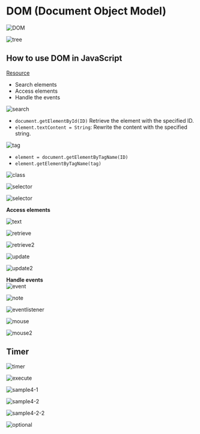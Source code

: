 # DOM (Document Object Model)  

![DOM](DOM.png)  

![tree](tree.png)  

## How to use DOM in JavaScript  
[Resource](https://developer.mozilla.org/en-US/docs/Web/API/Document_Object_Model)  

- Search elements  
- Access elements  
- Handle the events  

![search](search.png)  

- `document.getElementById(ID)` Retrieve the element with the specified ID.  
- `element.textContent = String`: Rewrite the content with the specified string.  

![tag](tag.png)  

- `element = document.getElementByTagName(ID)`  
- `element.getElementByTagName(tag)`

![class](class.png)  

![selector](selector.png)  

![selector](selector2.png)  

**Access elements**  

![text](text.png)  

![retrieve](retrieve.png)  

![retrieve2](retrieve2.png)  

![update](update.png)  

![update2](update2.png)  

**Handle events**  
![event](event.png)  

![note](note.png)  

![eventlistener](evenlistener.png)  

![mouse](mouse.png)  

![mouse2](mouse2.png)  

## Timer  

![timer](timer.png)  

![execute](execute.png)  

![sample4-1](sample4-1.png)  

![sample4-2](sample4-2.png)  

![sample4-2-2](sample4-2-2.png)  

![optional](optional.png)  










